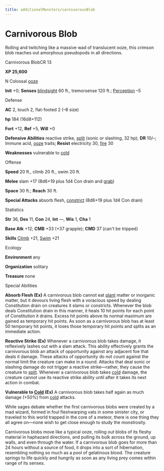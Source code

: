 ```yaml
---
title: additionalMonsters/carnivorousBlob
---
```

# Carnivorous Blob

Rolling and twitching like a massive wad of translucent ooze, this crimson blob reaches out amorphous pseudopods in all directions.

Carnivorous BlobCR 13

**XP 25,600**

N Colossal [ooze](monsters/creatureTypes#_ooze)

**Init** +0; **Senses** [blindsight](monsters/universalMonsterRules#_blindsight) 60 ft., tremorsense 120 ft.; [Perception](additionalMonsters/../skills/perception#_perception) –5

Defense

**AC** 2, touch 2, flat-footed 2 (–8 size)

**hp** 184 (16d8+112)

**Fort** +12, **Ref** +5, **Will** +0

**Defensive Abilities** reactive strike, [split](monsters/universalMonsterRules#_split) (sonic or slashing, 32 hp); **DR** 10/–; Immune acid, [ooze](monsters/creatureTypes#_ooze) traits; **Resist** electricity 30, [fire](monsters/creatureTypes#_fire-subtype) 30

**Weaknesses** vulnerable to [cold](monsters/creatureTypes#_cold-subtype)

Offense

**Speed** 20 ft., climb 20 ft., swim 20 ft.

**Melee** slam +17 (8d6+19 plus 1d4 Con drain and [grab](monsters/universalMonsterRules#_grab))

**Space** 30 ft.; **Reach** 30 ft.

**Special Attacks** absorb flesh, [constrict](monsters/universalMonsterRules#_constrict) (8d6+19 plus 1d4 Con drain)

Statistics

**Str** 36, **Dex** 11, **Con** 24, **Int** —, **Wis** 1, **Cha** 1

**Base Atk** +12; **CMB** +33 (+37 grapple); **CMD** 37 (can't be tripped)

**Skills** [Climb](additionalMonsters/../skills/climb#_climb) +21, [Swim](additionalMonsters/../skills/swim#_swim) +21

Ecology

**Environment** any

**Organization** solitary

**Treasure** none

Special Abilities

**Absorb Flesh (Ex)** A carnivorous blob cannot eat [plant](monsters/creatureTypes#_plant) matter or inorganic matter, but it devours living flesh with a voracious speed by dealing Constitution drain on creatures it slams or constricts. Whenever the blob deals Constitution drain in this manner, it heals 10 hit points for each point of Constitution it drains. Excess hit points above its normal maximum are gained as temporary hit points. As soon as a carnivorous blob has at least 50 temporary hit points, it loses those temporary hit points and splits as an immediate action.

**Reactive Strike (Ex)** Whenever a carnivorous blob takes damage, it reflexively lashes out with a slam attack. This ability effectively grants the carnivorous blob an attack of opportunity against any adjacent foe that deals it damage. These attacks of opportunity do not count against the normal limit the creature can make in a round. Attacks that deal sonic or slashing damage do not trigger a reactive strike—rather, they cause the creature to [split](monsters/universalMonsterRules#_split). Whenever a carnivorous blob takes [cold](monsters/creatureTypes#_cold-subtype) damage, the creature cannot use its reactive strike ability until after it takes its next action in combat.

**Vulnerable to [Cold](monsters/creatureTypes#_cold-subtype) (Ex)** A carnivorous blob takes half again as much damage (+50%) from [cold](monsters/creatureTypes#_cold-subtype) attacks.

While sages debate whether the first carnivorous blobs were created by a mad wizard, formed in foul fleshwarping vats in some sinister city, or traveled to this world trapped in the core of a meteor, there is one thing they all agree on—none wish to get close enough to study the monstrosity.

Carnivorous blobs move like a typical ooze, rolling out blobs of its fleshy material in haphazard directions, and pulling its bulk across the ground, up walls, and even through the water. If a carnivorous blob goes for more than 24 hours without a source of food, it drops into a sort of hibernation, resembling nothing so much as a pool of gelatinous blood. The creature springs to life quickly and hungrily as soon as any living prey comes within range of its senses.

